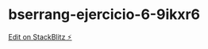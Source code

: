 # bserrang-ejercicio-6-9ikxr6

[Edit on StackBlitz ⚡️](https://stackblitz.com/edit/bserrang-ejercicio-6-9ikxr6)